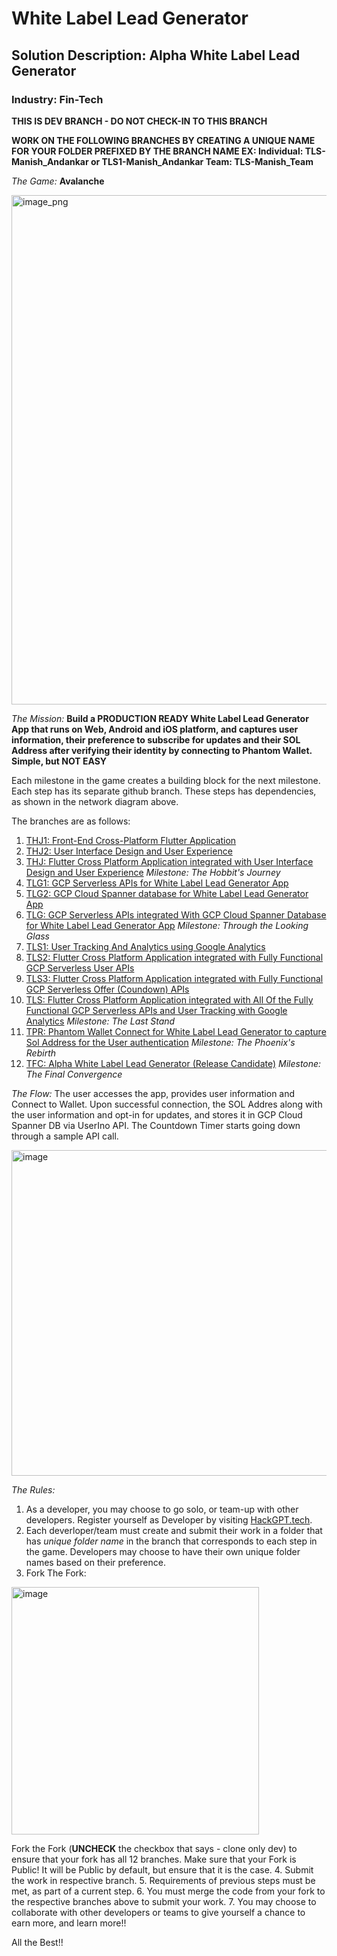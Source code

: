 # White Label Lead Generator
## Solution Description: Alpha White Label Lead Generator
### Industry: Fin-Tech

**THIS IS DEV BRANCH - DO NOT CHECK-IN TO THIS BRANCH**

**WORK ON THE FOLLOWING BRANCHES BY CREATING A UNIQUE NAME FOR YOUR FOLDER PREFIXED BY THE BRANCH NAME 
EX: Individual: TLS-Manish_Andankar or TLS1-Manish_Andankar
Team: TLS-Manish_Team**

*The Game:* **Avalanche**

<img width="815" alt="image_png" src="https://github.com/manish-andankar/Alpha-White-Label-Lead-Generator/assets/128000185/83aa139b-89a3-4cf0-b032-efe604441fa8">


*The Mission:* **Build a PRODUCTION READY White Label Lead Generator App that runs on Web, Android and iOS platform, and captures user information, their preference to subscribe for updates and their SOL Address after verifying their identity by connecting to Phantom Wallet. Simple, but NOT EASY**

Each milestone in the game creates a building block for the next milestone.
Each step has its separate github branch. These steps has dependencies, as shown in the network diagram above.

The branches are as follows:
1. [THJ1: Front-End Cross-Platform Flutter Application](https://github.com/manish-andankar/Alpha-White-Label-Lead-Generator/blob/THJ1/README.md)
2. [THJ2: User Interface Design and User Experience](https://github.com/manish-andankar/Alpha-White-Label-Lead-Generator/blob/THJ2/README.md)
3. [THJ: Flutter Cross Platform Application integrated with User Interface Design and User Experience](https://github.com/manish-andankar/Alpha-White-Label-Lead-Generator/blob/THJ/README.md) *Milestone: The Hobbit's Journey*
4. [TLG1: GCP Serverless APIs for White Label Lead Generator App](https://github.com/manish-andankar/Alpha-White-Label-Lead-Generator/blob/TLG1/README.md)
5. [TLG2: GCP Cloud Spanner database for White Label Lead Generator App](https://github.com/manish-andankar/Alpha-White-Label-Lead-Generator/blob/TLG2/README.md)
6. [TLG: GCP Serverless APIs integrated With GCP Cloud Spanner Database for White Label Lead Generator App](https://github.com/manish-andankar/Alpha-White-Label-Lead-Generator/blob/TLG/README.md) *Milestone: Through the Looking Glass*
7. [TLS1: User Tracking And Analytics using Google Analytics](https://github.com/manish-andankar/Alpha-White-Label-Lead-Generator/blob/TLS1/README.md)
8. [TLS2: Flutter Cross Platform Application integrated with Fully Functional GCP Serverless User APIs](https://github.com/manish-andankar/Alpha-White-Label-Lead-Generator/blob/TLS2/README.md)
9. [TLS3: Flutter Cross Platform Application integrated with Fully Functional GCP Serverless Offer (Coundown) APIs](https://github.com/manish-andankar/Alpha-White-Label-Lead-Generator/blob/TLS3/README.md)
10. [TLS: Flutter Cross Platform Application integrated with All Of the Fully Functional GCP Serverless APIs and User Tracking with Google Analytics](https://github.com/manish-andankar/Alpha-White-Label-Lead-Generator/blob/TLS/README.md) *Milestone: The Last Stand*
11. [TPR: Phantom Wallet Connect for White Label Lead Generator to capture Sol Address for the User authentication](https://github.com/manish-andankar/Alpha-White-Label-Lead-Generator/blob/TPR/README.md) *Milestone: The Phoenix's Rebirth*
12. [TFC: Alpha White Label Lead Generator (Release Candidate)](https://github.com/manish-andankar/Alpha-White-Label-Lead-Generator/blob/TFC/README.md) *Milestone: The Final Convergence*

*The Flow:*
The user accesses the app, provides user information and Connect to Wallet. Upon successful connection, the SOL Addres along with the user information and opt-in for updates, and stores it in GCP Cloud Spanner DB via UserIno API. The Countdown Timer starts going down through a sample API call.

<img width="521" alt="image" src="https://github.com/manish-andankar/Alpha-White-Label-Lead-Generator/assets/128000185/d1078d5a-dce5-43d2-bcb3-192434b0d8eb">


*The Rules:* 
1. As a developer, you may choose to go solo, or team-up with other developers. Register yourself as Developer by visiting [HackGPT.tech](https://www.hackgpt.tech/).
2. Each deverloper/team must create and submit their work in a folder that has *unique folder name* in the branch that corresponds to each step in the game. Developers may choose to have their own unique folder names based on their preference.
3. Fork The Fork: 

  <img width="396" alt="image" src="https://github.com/manish-andankar/Alpha-White-Label-Lead-Generator/assets/128000185/e244b145-0eb1-4a32-b162-e20e3f30cb8e">
  
  Fork the Fork (**UNCHECK** the checkbox that says - clone only dev) to ensure that your fork has all 12 branches.
  Make sure that your Fork is Public! It will be Public by default, but ensure that it is the case. 
4. Submit the work in respective branch.
5. Requirements of previous steps must be met, as part of a current step.
6. You must merge the code from your fork to the respective branches above to submit your work. 
7. You may choose to collaborate with other developers or teams to give yourself a chance to earn more, and learn more!!

All the Best!!
